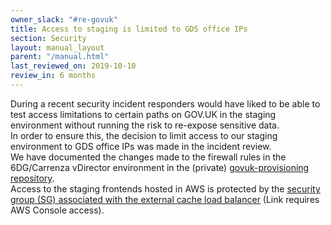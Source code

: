 ```yaml
---
owner_slack: "#re-govuk"
title: Access to staging is limited to GDS office IPs 
section: Security 
layout: manual_layout
parent: "/manual.html"
last_reviewed_on: 2019-10-10
review_in: 6 months
---
```

During a recent security incident responders would have liked to be able to test 
access limitations to certain paths on GOV.UK in the staging environment without 
running the risk to re-expose sensitive data.  
In order to ensure this, the decision to limit access to our staging environment 
to GDS office IPs was made in the incident review.  
We have documented the changes made to the firewall rules in the 6DG/Carrenza 
vDirector environment in the (private) [govuk-provisioning repository](https://github.com/alphagov/govuk-provisioning/pull/96).  
Access to the staging frontends hosted in AWS is protected by the [security group (SG) 
associated with the external cache load balancer](https://eu-west-1.console.aws.amazon.com/ec2/home?region=eu-west-1#SecurityGroups:search=cache;sort=groupId)
(Link requires AWS Console access).
